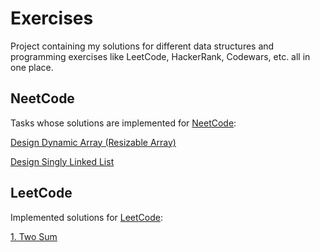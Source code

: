 # Exercises
Project containing my solutions for different data structures and programming exercises like LeetCode, HackerRank, Codewars, etc. all in one place.
## NeetCode
Tasks whose solutions are implemented for [NeetCode](https://neetcode.io/):

[Design Dynamic Array (Resizable Array)](https://neetcode.io/problems/dynamicArray)

[Design Singly Linked List](https://neetcode.io/problems/singlyLinkedList)
## LeetCode
Implemented solutions for [LeetCode](https://leetcode.com/):

[1. Two Sum](https://leetcode.com/problems/two-sum/description/)
